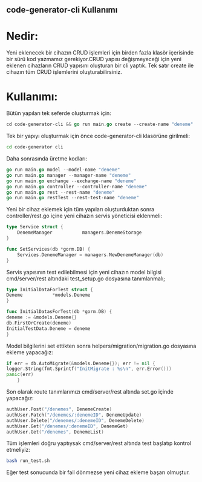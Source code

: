 ## code-generator-cli Kullanımı
# Nedir:
Yeni eklenecek bir cihazın CRUD işlemleri için birden fazla klasör içerisinde bir sürü kod yazmamız gerekiyor.CRUD yapısı değişmeyeceği için yeni eklenen cihazların CRUD yapısını oluşturan bir cli yaptık. Tek satır create ile cihazın tüm CRUD işlemlerini oluşturabilirsiniz.

# Kullanımı:
Bütün yapıları tek seferde oluşturmak için:
```go
cd code-generator-cli && go run main.go create --create-name "deneme"
```

Tek bir yapıyı oluşturmak için önce code-generator-cli klasörüne girilmeli:
```bash
cd code-generator cli
```
Daha sonrasında üretme kodları:
```go
go run main.go model --model-name "deneme"
go run main.go manager --manager-name "deneme"
go run main.go exchange --exchange-name "deneme"
go run main.go controller --controller-name "deneme"
go run main.go rest --rest-name "deneme"
go run main.go restTest --rest-test-name "deneme"
```
Yeni bir cihaz eklemek için tüm yapıları oluşturduktan sonra controller/rest.go içine yeni cihazın servis yöneticisi eklenmeli:

```go
type Service struct {
	DenemeManager           managers.DenemeStorage
}

func SetServices(db *gorm.DB) {
    Services.DenemeManager = managers.NewDenemeManager(db)
}
```
Servis yapısının test edilebilmesi için yeni cihazın model bilgisi cmd/server/rest altındaki test_setup.go dosyasına tanımlanmalı;
```go
type InitialDataForTest struct {
Deneme 			 *models.Deneme
}

func InitialDatasForTest(db *gorm.DB) {
deneme := &models.Deneme{}
db.FirstOrCreate(deneme)
InitialTestData.Deneme = deneme
}

```
Model bilgilerini set ettikten sonra helpers/migration/migration.go dosyasına ekleme yapacağız:
```go
if err = db.AutoMigrate(&models.Deneme{}); err != nil {
logger.String(fmt.Sprintf("InitMigrate : %s\n", err.Error()))
panic(err)
	}
```
Son olarak route tanımlarımızı cmd/server/rest altında set.go içinde yapacağız:
```go
authUser.Post("/denemes", DenemeCreate)
authUser.Patch("/denemes/:denemeID", DenemeUpdate)
authUser.Delete("/denemes/:denemeID", DenemeDelete)
authUser.Get("/denemes/:denemeID", DenemeGet)
authUser.Get("/denemes", DenemeList)
```
Tüm işlemleri doğru yaptıysak cmd/server/rest altında test başlatıp kontrol etmeliyiz:
```zsh
bash run_test.sh
```
Eğer test sonucunda bir fail dönmezse yeni cihaz ekleme başarı olmuştur.